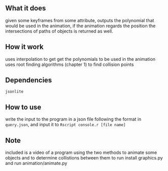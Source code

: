 ## What it does
given some keyframes from some attribute, outputs the polynomial that would be used in the animation, 
if the animation regards the position the intersections of paths of objects is returned as well.

## How it work
uses interpolation to get get the polynomials to be used in the animation
uses root finding algorithms (chapter 1) to find collision points

## Dependencies
`jsonlite`

## How to use
write the input to the program in a json file following the format in `query.json`, and input it to 
`Rscript console.r [file name]`

## Note
included is a video of a program using the two methods to animate some objects and to determine collistions 
between them
to run install graphics.py and run animation/animate.py
